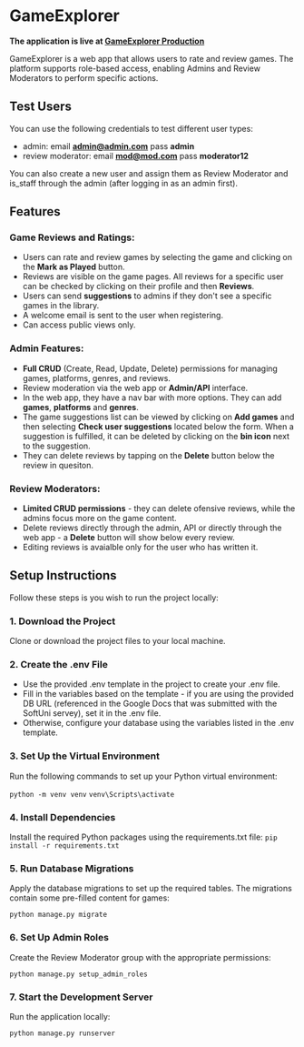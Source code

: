 # GameExplorer

**The application is live at [GameExplorer Production](https://gameexplorer-production-5b9c.up.railway.app/)**


GameExplorer is a web app that allows users to rate and review games. The platform supports role-based access, enabling Admins and Review Moderators to perform specific actions. 

## Test Users
You can use the following credentials to test different user types:
- admin: email **admin@admin.com** pass **admin**
- review moderator: email **mod@mod.com** pass **moderator12**

You can also create a new user and assign them as Review Moderator and is_staff through the admin (after logging in as an admin first).

## Features
### Game Reviews and Ratings:
- Users can rate and review games by selecting the game and clicking on the **Mark as Played** button.
- Reviews are visible on the game pages. All reviews for a specific user can be checked by clicking on their profile and then **Reviews**.
- Users can send **suggestions** to admins if they don't see a specific games in the library.
- A welcome email is sent to the user when registering.
- Can access public views only.
### Admin Features:
- **Full CRUD** (Create, Read, Update, Delete) permissions for managing games, platforms, genres, and reviews.
- Review moderation via the web app or **Admin/API** interface.
- In the web app, they have a nav bar with more options. They can add **games**, **platforms** and **genres**.
- The game suggestions list can be viewed by clicking on **Add games** and then selecting **Check user suggestions** located below the form. When a suggestion is fulfilled, it can be deleted by clicking on the **bin icon** next to the suggestion.
- They can delete reviews by tapping on the **Delete** button below the review in quesiton.
### Review Moderators:
- **Limited CRUD permissions** - they can delete ofensive reviews, while the admins focus more on the game content.
- Delete reviews directly through the admin, API or directly through the web app - a **Delete** button will show below every review.
- Editing reviews is avaialble only for the user who has written it. 


## Setup Instructions
Follow these steps is you wish to run the project locally:

### 1. Download the Project
Clone or download the project files to your local machine.

### 2. Create the .env File
- Use the provided .env template in the project to create your .env file.
- Fill in the variables based on the template - if you are using the provided DB URL (referenced in the Google Docs that was submitted with the SoftUni servey), set it in the .env file.
- Otherwise, configure your database using the variables listed in the .env template.
### 3. Set Up the Virtual Environment
Run the following commands to set up your Python virtual environment:

```python -m venv venv```
``` venv\Scripts\activate ```

### 4. Install Dependencies
Install the required Python packages using the requirements.txt file:
```pip install -r requirements.txt```

### 5. Run Database Migrations
Apply the database migrations to set up the required tables. The migrations contain some pre-filled content for games:

```python manage.py migrate```

### 6. Set Up Admin Roles
Create the Review Moderator group with the appropriate permissions:


```python manage.py setup_admin_roles```

### 7. Start the Development Server
Run the application locally:

```python manage.py runserver```

